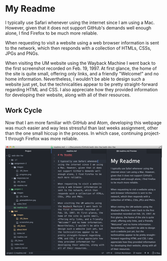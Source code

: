 # My Readme

I typically use Safari whenever using the internet since I am using a Mac. However, given that it does not support GitHub's demands well enough alone, I find Firefox to be much more reliable.

When requesting to visit a website using a web browser information is sent to the network, which then responds with a collection of HTMLs, CSSs, JPGs and PNGs.

When visiting the UM website using the Wayback Machine I went back to the first screenshot recorded on Feb. 19, 1997. At first glance, the home of the site is quite small, offering only links, and a friendly "Welcome!" and no home information. Nevertheless, I wouldn't be able to design such a website just yet, but the technicalities appear to be pretty straight-forward regarding HTML and CSS. I also appreciate how they provided information for developing their website, along with all of their resources.

## Work Cycle
Now that I am more familiar with GitHub and Atom, developing this webpage was much easier and way less stressful than last weeks assignment, other than the one small hiccup in the process. In which case, continuing project-1 through Firefox was more reliable.

![Image of my progress](./images/workdevelopment.png)
